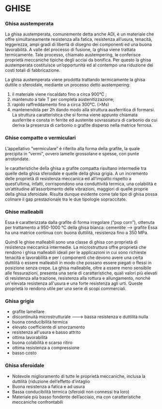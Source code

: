 # GHISE

### Ghisa austemperata

La ghisa austemperata, comunemente detta anche ADI, è un materiale che offre simultaneamente resistenza alla fatica, resistenza all’usura, tenacità, leggerezza, ampi gradi di libertà di disegno dei componenti ed una buona lavorabilità. A valle del processo di fusione, la ghisa viene trattata termicamente. Tale processo, chiamato austempering, le conferisce proprietà meccaniche tipiche degli acciai da bonifica. Per questo la ghisa austemperata costituisce un’opportunità ed al contempo una riduzione dei costi totali di fabbricazione.

La ghisa austemperata viene prodotta trattando termicamente la ghisa duttile o sferoidale, mediante un processo detto austempering:
1. il materiale viene riscaldato fino a circa 900°C ;
2. mantenuto a tale T per completa austenitizzazione;
3. rapido raffreddamento fino a circa 300°C.  (>Ms)
4. mantenendola per 2h dando modo alla struttura ausferritica di formarsi. La struttura caratteristica che si forma viene appunto chiamata ausferrite e consta in ferrite ed austenite sovrassatura di carbonio da cui deriva la presenza di carbonio o grafite disperso nella matrice ferrosa.


### Ghise compatte o vermiculari

L’appellativo “vermiculare” è riferito alla forma della grafite, la quale precipita in “vermi”, ovvero lamelle grossolane e spesse, con punte arrotondate.

le  caratteristiche della ghisa a grafite compatta risultano intermedie tra quelle della ghisa sferoidale e quelle della ghisa grigia. A un incremento delle proprietà di resistenza meccanica ed all’impatto rispetto a quest’ultima, infatti, corrispondono una conduttività termica, una colabilità e un’attitudine all’assorbimento delle vibrazioni, maggiori di quelle proprie della ghisa sferoidale. Risulta dunque evidente come tale tipo di ghisa possa colmare il gap prestazionale tra le due tipologie sopraccitate.

### Ghise malleabili
Essa è caratterizzata dalla grafite di forma irregolare (“pop corn”), ottenuta per trattamento a 950-1000 °C della ghisa bianca:  cementite --> grafite
Essa ha una matrice continua con: buona duttilità, resistenza fino a 350 MPa.

Quindi le ghise malleabili sono una classe di ghisa con proprietà di resistenza meccanica intermedie. La microstruttura offre proprietà che rendono i ghisa malleabili ideali per le applicazioni in cui sono richieste tenacità e lavorabilità e per i componenti che devono avere una certa duttilità o essere malleabili in modo che possano essere piegati o flessi in posizione senza crepe. La ghisa malleabile, oltre a essere meno sensibile alle fessurazioni, presenta una serie di caratteristiche, quali valori più elevati di resistenza alla trazione, resistenza alla rottura e allungamento, nonché un'elevata resistenza all'usura e una forte resistenza agli urti. Queste proprietà lo rendono utile per una serie di scopi commerciali.

### Ghisa grigia

- grafite lamellare
- discontinuità microstrutturale ---> bassa resistenza e duttilità nulla
- buona conducibilità termica
- elevato coefficiente di smorzamento
- resistenza all'usura e basso attrito
- ottima lavorabilità
- buona colabilità e scarso ritiro
- ottima resistenza a compressione
- basso costo

### Ghisa sferoidale

* Notevole miglioramento di tutte le proprietà meccaniche, inclusa la duttilità (riduzione dell’effetto d’intaglio
* Buona resistenza a fatica e ad usura
* Bassa conducibilità termica (sferoidi non connessi tra loro)
* Materiale più basso fondente dell’acciaio, ma con caratteristiche meccaniche confrontabili
